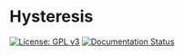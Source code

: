 # Hysteresis
[![License: GPL v3](https://img.shields.io/badge/License-GPLv3-blue.svg)](https://www.gnu.org/licenses/gpl-3.0)
[![Documentation Status](https://readthedocs.org/projects/hysteresisanalysis/badge/?version=latest)](https://hysteresisanalysis.readthedocs.io/en/latest/?badge=latest)
